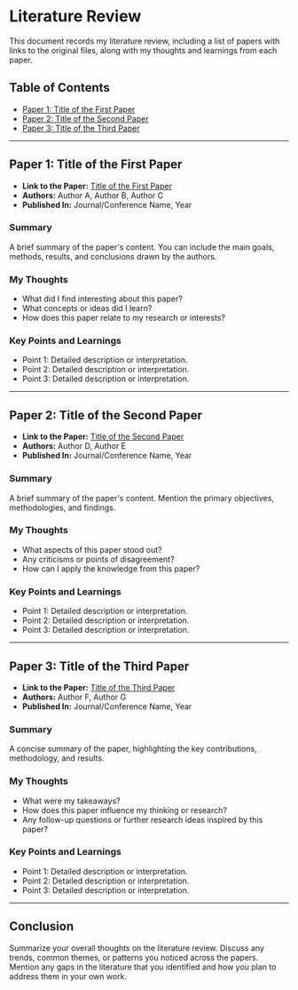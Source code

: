 # Literature Review

This document records my literature review, including a list of papers with links to the original files, along with my thoughts and learnings from each paper.

## Table of Contents
- [Paper 1: Title of the First Paper](#paper-1-title-of-the-first-paper)
- [Paper 2: Title of the Second Paper](#paper-2-title-of-the-second-paper)
- [Paper 3: Title of the Third Paper](#paper-3-title-of-the-third-paper)

---

## Paper 1: Title of the First Paper

- **Link to the Paper:** [Title of the First Paper](http://link-to-the-paper.com)
- **Authors:** Author A, Author B, Author C
- **Published In:** Journal/Conference Name, Year

### Summary
A brief summary of the paper's content. You can include the main goals, methods, results, and conclusions drawn by the authors.

### My Thoughts
- What did I find interesting about this paper?
- What concepts or ideas did I learn?
- How does this paper relate to my research or interests?

### Key Points and Learnings
- Point 1: Detailed description or interpretation.
- Point 2: Detailed description or interpretation.
- Point 3: Detailed description or interpretation.

---

## Paper 2: Title of the Second Paper

- **Link to the Paper:** [Title of the Second Paper](http://link-to-the-paper.com)
- **Authors:** Author D, Author E
- **Published In:** Journal/Conference Name, Year

### Summary
A brief summary of the paper's content. Mention the primary objectives, methodologies, and findings.

### My Thoughts
- What aspects of this paper stood out?
- Any criticisms or points of disagreement?
- How can I apply the knowledge from this paper?

### Key Points and Learnings
- Point 1: Detailed description or interpretation.
- Point 2: Detailed description or interpretation.
- Point 3: Detailed description or interpretation.

---

## Paper 3: Title of the Third Paper

- **Link to the Paper:** [Title of the Third Paper](http://link-to-the-paper.com)
- **Authors:** Author F, Author G
- **Published In:** Journal/Conference Name, Year

### Summary
A concise summary of the paper, highlighting the key contributions, methodology, and results.

### My Thoughts
- What were my takeaways?
- How does this paper influence my thinking or research?
- Any follow-up questions or further research ideas inspired by this paper?

### Key Points and Learnings
- Point 1: Detailed description or interpretation.
- Point 2: Detailed description or interpretation.
- Point 3: Detailed description or interpretation.

---

## Conclusion
Summarize your overall thoughts on the literature review. Discuss any trends, common themes, or patterns you noticed across the papers. Mention any gaps in the literature that you identified and how you plan to address them in your own work.

